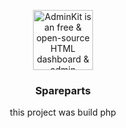 <p align="center">
  <a href="https://github.com/adminkit/adminkit"><img src="https://adminkit.io/icons/icon-512x512.png" alt="AdminKit is an free & open-source HTML dashboard & admin template based on Bootstrap 5" width="96"></a>
</p>

<h3 align="center">Spareparts</h3>

<p align="center">
  this project was build php 
</p>
